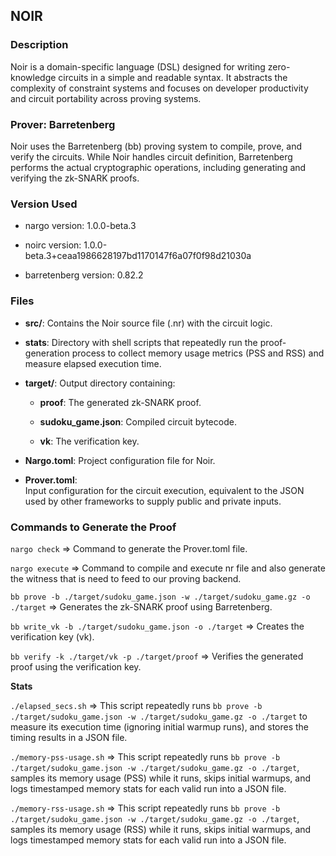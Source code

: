 ## NOIR

### Description  
Noir is a domain-specific language (DSL) designed for writing zero-knowledge circuits in a simple and readable syntax. It abstracts the complexity of constraint systems and focuses on developer productivity and circuit portability across proving systems.

### Prover: Barretenberg  
Noir uses the Barretenberg (bb) proving system to compile, prove, and verify the circuits. While Noir handles circuit definition, Barretenberg performs the actual cryptographic operations, including generating and verifying the zk-SNARK proofs.

### Version Used

- nargo version: 1.0.0-beta.3  
  
- noirc version: 1.0.0-beta.3+ceaa1986628197bd1170147f6a07f0f98d21030a  
  
- barretenberg version: 0.82.2  

### Files

- **src/**: 
  Contains the Noir source file (.nr) with the circuit logic.
  
- **stats**:
  Directory with shell scripts that repeatedly run the proof-generation process to collect memory usage metrics (PSS and RSS) and measure elapsed execution time.
  
- **target/**: 
  Output directory containing:

  - **proof**: 
    The generated zk-SNARK proof.
  
  - **sudoku_game.json**: 
    Compiled circuit bytecode.
  
  - **vk**: 
    The verification key.
  
- **Nargo.toml**: 
  Project configuration file for Noir.
  
- **Prover.toml**:  
  Input configuration for the circuit execution, equivalent to the JSON used by other frameworks to supply public and private inputs.
  

### Commands to Generate the Proof

`nargo check` => Command to generate the Prover.toml file.

`nargo execute` => Command to compile and execute nr file and also generate the witness that is need to feed to our proving backend.

`bb prove -b ./target/sudoku_game.json -w ./target/sudoku_game.gz -o ./target` => Generates the zk-SNARK proof using Barretenberg.

`bb write_vk -b ./target/sudoku_game.json -o ./target` => Creates the verification key (vk).

`bb verify -k ./target/vk -p ./target/proof` => Verifies the generated proof using the verification key.

**Stats**

`./elapsed_secs.sh` => This script repeatedly runs `bb prove -b ./target/sudoku_game.json -w ./target/sudoku_game.gz -o ./target` to measure its execution time (ignoring initial warmup runs), and stores the timing results in a JSON file.

`./memory-pss-usage.sh` => This script repeatedly runs `bb prove -b ./target/sudoku_game.json -w ./target/sudoku_game.gz -o ./target`, samples its memory usage (PSS) while it runs, skips initial warmups, and logs timestamped memory stats for each valid run into a JSON file.

`./memory-rss-usage.sh` => This script repeatedly runs `bb prove -b ./target/sudoku_game.json -w ./target/sudoku_game.gz -o ./target`, samples its memory usage (RSS) while it runs, skips initial warmups, and logs timestamped memory stats for each valid run into a JSON file.

